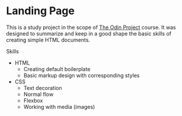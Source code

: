 # Landing Page
This is a study project in the scope of [The Odin Project](https://www.theodinproject.com/about) course. It was designed to summarize and keep in a good shape the basic skills of creating simple HTML documents.

Skills
 - HTML
   * Creating default boilerplate
   * Basic markup design with corresponding styles
 - CSS
   * Text decoration
   * Normal flow
   * Flexbox
   * Working with media (images)


